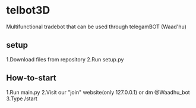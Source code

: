 # telbot3D
Multifunctional tradebot that can be used through telegamBOT (Waad'hu)
## setup
1.Download files from repository
2.Run setup.py
## How-to-start
1.Run main.py
2.Visit our "join" website(only 127.0.0.1) or dm @Waadhu_bot
3.Type /start
